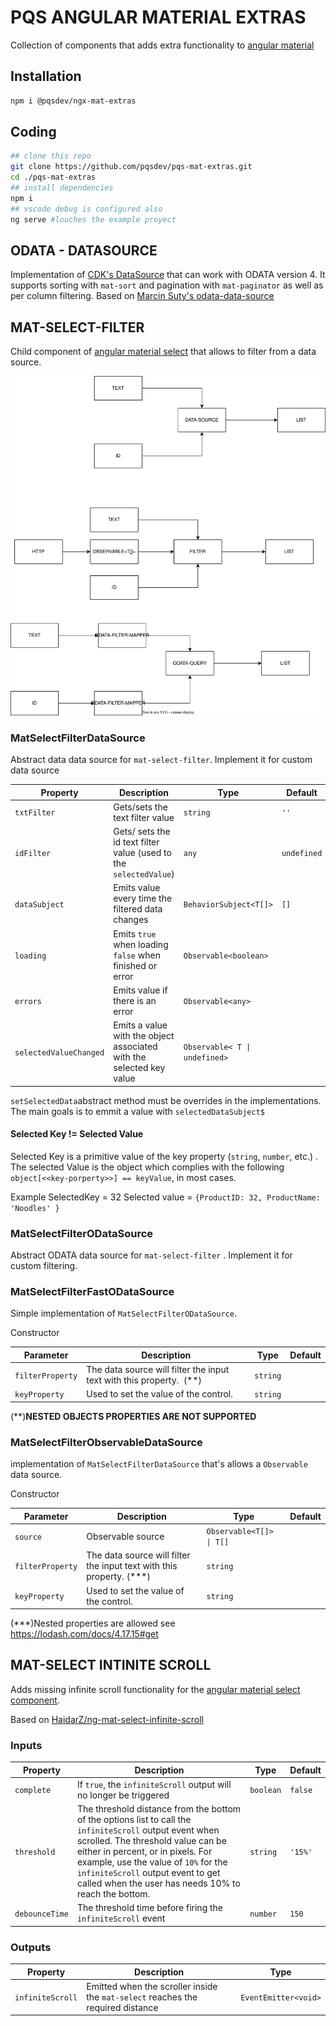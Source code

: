 # PQS ANGULAR MATERIAL EXTRAS

Collection of components that adds extra functionality to [angular material](https://material.angular.io)

## Installation

```bash
npm i @pqsdev/ngx-mat-extras
```

## Coding

```bash
## clone this repo
git clone https://github.com/pqsdev/pqs-mat-extras.git
cd ./pqs-mat-extras
## install dependencies
npm i
## vscode debug is configured also
ng serve #louches the example proyect
```

## ODATA - DATASOURCE

Implementation of [CDK's DataSource](https://material.angular.io/cdk/collections/api#DataSource) that can work with ODATA version 4. It supports sorting with `mat-sort` and pagination with `mat-paginator` as well as per column filtering. Based on [Marcin Suty's odata-data-source](https://github.com/relair/odata-data-source)

## MAT-SELECT-FILTER

Child component of [angular material select](https://material.angular.io/components/select) that allows to filter from a data source.

![Datasoruce](img/mat-select-filter-datasource.svg)

### MatSelectFilterDataSource

Abstract data data source for `mat-select-filter`. Implement it for custom data source

| Property               | Description                                                          | Type                          | Default     |
| ---------------------- | -------------------------------------------------------------------- | ----------------------------- | ----------- |
| `txtFilter`            | Gets/sets the text filter value                                      | `string`                      | `''`        |
| `idFilter`             | Gets/ sets the id text filter value (used to the `selectedValue`)    | `any`                         | `undefined` |
| `dataSubject`          | Emits value every time the filtered data changes                     | `BehaviorSubject<T[]>`        | `[]`        |
| `loading`              | Emits `true` when loading `false` when finished or error             | `Observable<boolean>`         |             |
| `errors`               | Emits value if there is an error                                     | `Observable<any>`             |             |
| `selectedValueChanged` | Emits a value with the object associated with the selected key value | `Observable< T \| undefined>` |             |

`setSelectedData`abstract method must be overrides in the implementations. The main goals is to emmit a value with `selectedDataSubject$`

#### Selected Key != Selected Value

Selected Key is a primitive value of the key property  (`string`, `number`, etc.) . The selected Value is the object which complies with the following `object[<<key-porperty>>] == keyValue`, in most cases.

Example SelectedKey = 32 Selected value = `{ProductID: 32, ProductName: 'Noodles' }`

### MatSelectFilterODataSource

Abstract ODATA data source for `mat-select-filter` . Implement it for custom filtering.

### MatSelectFilterFastODataSource

Simple implementation of `MatSelectFilterODataSource`.

Constructor

| Parameter        | Description                                                          | Type     | Default |
| ---------------- | -------------------------------------------------------------------- | -------- | ------- |
| `filterProperty` | The data source will filter the input text with this property.  (**) | `string` |         |
| `keyProperty`    | Used to set the value of the control.                                | `string` |         |

(**)**NESTED OBJECTS PROPERTIES ARE NOT SUPPORTED**

### MatSelectFilterObservableDataSource

implementation of `MatSelectFilterDataSource` that's allows a `Observable` data source.

Constructor

| Parameter        | Description                                                          | Type                     | Default |
| ---------------- | -------------------------------------------------------------------- | ------------------------ | ------- |
| `source`         | Observable source                                                    | `Observable<T[]> \| T[]` |         |
| `filterProperty` | The data source will filter the input text with this property. (***) | `string`                 |         |
| `keyProperty`    | Used to set the value of the control.                                | `string`                 |         |

 (***)Nested properties are allowed see https://lodash.com/docs/4.17.15#get

## MAT-SELECT INTINITE SCROLL

Adds missing infinite scroll functionality for the [angular material select component](https://material.angular.io/components/select).

Based on [HaidarZ/ng-mat-select-infinite-scroll](https://github.com/HaidarZ/ng-mat-select-infinite-scroll)

### Inputs

| Property       | Description                                                                                                                                                                                                                                                                                                              | Type      | Default |
| -------------- | ------------------------------------------------------------------------------------------------------------------------------------------------------------------------------------------------------------------------------------------------------------------------------------------------------------------------ | --------- | ------- |
| `complete`     | If `true`, the `infiniteScroll` output will no longer be triggered                                                                                                                                                                                                                                                       | `boolean` | `false` |
| `threshold`    | The threshold distance from the bottom of the options list to call the `infiniteScroll` output event when scrolled. The threshold value can be either in percent, or in pixels. For example, use the value of `10%` for the `infiniteScroll` output event to get called when the user has needs 10% to reach the bottom. | `string`  | `'15%'` |
| `debounceTime` | The threshold time before firing the `infiniteScroll` event                                                                                                                                                                                                                                                              | `number`  | `150`   |

### Outputs

| Property         | Description                                                                     | Type                 |
| ---------------- | ------------------------------------------------------------------------------- | -------------------- |
| `infiniteScroll` | Emitted when the scroller inside the `mat-select` reaches the required distance | `EventEmitter<void>` |
